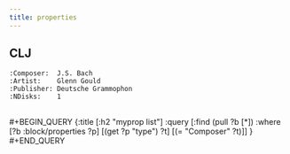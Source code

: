 ```yaml
---
title: properties
---
```


## CLJ
    :Composer:  J.S. Bach
    :Artist:    Glenn Gould
    :Publisher: Deutsche Grammophon
    :NDisks:    1
##
#+BEGIN_QUERY
{:title [:h2 "myprop list"]
 :query [:find (pull ?b [*])
         :where
         [?b :block/properties ?p]
         [(get ?p "type") ?t]
         [(= "Composer" ?t)]]
 }
#+END_QUERY
